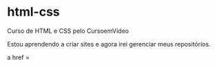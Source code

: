 # html-css
 Curso de HTML e CSS pelo CursoemVídeo


Estou aprendendo a criar sites e agora irei gerenciar meus repositórios.

a href = 